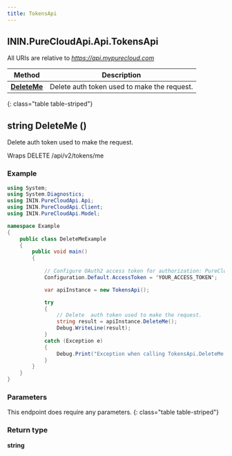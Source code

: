```yaml
---
title: TokensApi
---
```

## ININ.PureCloudApi.Api.TokensApi

All URIs are relative to *https://api.mypurecloud.com*

| Method | Description |
| ------------- | ------------- |
| [**DeleteMe**](TokensApi.html#deleteme) | Delete  auth token used to make the request. |
{: class="table table-striped"}

<a name="deleteme"></a>

## **string** DeleteMe ()

Delete  auth token used to make the request.



Wraps DELETE /api/v2/tokens/me 

### Example
~~~csharp
using System;
using System.Diagnostics;
using ININ.PureCloudApi.Api;
using ININ.PureCloudApi.Client;
using ININ.PureCloudApi.Model;

namespace Example
{
    public class DeleteMeExample
    {
        public void main()
        {
            
            // Configure OAuth2 access token for authorization: PureCloud Auth
            Configuration.Default.AccessToken = 'YOUR_ACCESS_TOKEN';

            var apiInstance = new TokensApi();

            try
            {
                // Delete  auth token used to make the request.
                string result = apiInstance.DeleteMe();
                Debug.WriteLine(result);
            }
            catch (Exception e)
            {
                Debug.Print("Exception when calling TokensApi.DeleteMe: " + e.Message );
            }
        }
    }
}
~~~

### Parameters
This endpoint does require any parameters.
{: class="table table-striped"}

### Return type

**string**

